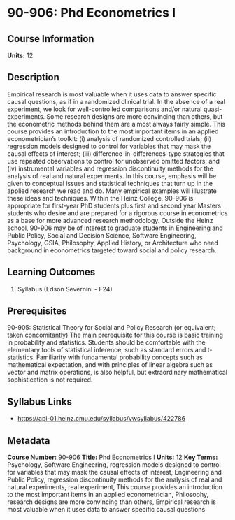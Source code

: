 # 90-906: Phd Econometrics I

## Course Information

**Units:** 12

## Description

Empirical research is most valuable when it uses data to answer specific causal questions, as if in a randomized clinical trial. In the absence of a real experiment, we look for well-controlled comparisons and/or natural quasi-experiments. Some research designs are more convincing than others, but the econometric methods behind them are almost always fairly simple. This course provides an introduction to the most important items in an applied econometrician’s toolkit: (i) analysis of randomized controlled trials; (ii) regression models designed to control for variables that may mask the causal effects of interest; (iii) difference-in-differences-type strategies that use repeated observations to control for unobserved omitted factors; and (iv) instrumental variables and regression discontinuity methods for the analysis of real and natural experiments. In this course, emphasis will be given to conceptual issues and statistical techniques that turn up in the applied research we read and do. Many empirical examples will illustrate these ideas and techniques. Within the Heinz College, 90-906 is appropriate for first-year PhD students plus first and second year Masters students who desire and are prepared for a rigorous course in econometrics as a base for more advanced research methodology. Outside the Heinz school, 90-906 may be of interest to graduate students in Engineering and Public Policy, Social and Decision Science, Software Engineering, Psychology, GSIA, Philosophy, Applied History, or Architecture who need background in econometrics targeted toward social and policy research.

## Learning Outcomes

1. Syllabus (Edson Severnini - F24)

## Prerequisites

90-905: Statistical Theory for Social and Policy Research (or equivalent; taken concomitantly) The main prerequisite for this course is basic training in probability and statistics. Students should be comfortable with the elementary tools of statistical inference, such as standard errors and t-statistics. Familiarity with fundamental probability concepts such as mathematical expectation, and with principles of linear algebra such as vector and matrix operations, is also helpful, but extraordinary mathematical sophistication is not required.

## Syllabus Links

* https://api-01.heinz.cmu.edu/syllabus/vwsyllabus/422786

## Metadata

**Course Number:** 90-906
**Title:** Phd Econometrics I
**Units:** 12
**Key Terms:** Psychology, Software Engineering, regression models designed to control for variables that may mask the causal effects of interest, Engineering and Public Policy, regression discontinuity methods for the analysis of real and natural experiments, real experiment, This course provides an introduction to the most important items in an applied econometrician, Philosophy, research designs are more convincing than others, Empirical research is most valuable when it uses data to answer specific causal questions
